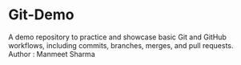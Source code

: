 # Git-Demo
A demo repository to practice and showcase basic Git and GitHub workflows, including commits, branches, merges, and pull requests.
<br>
Author : Manmeet Sharma
